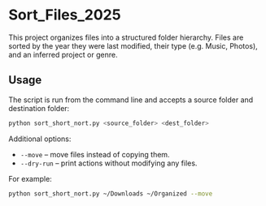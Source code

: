 # Sort_Files_2025
This project organizes files into a structured folder hierarchy. Files are
sorted by the year they were last modified, their type (e.g. Music, Photos),
and an inferred project or genre.

## Usage

The script is run from the command line and accepts a source folder and
destination folder:

```bash
python sort_short_nort.py <source_folder> <dest_folder>
```

Additional options:

- `--move` – move files instead of copying them.
- `--dry-run` – print actions without modifying any files.

For example:

```bash
python sort_short_nort.py ~/Downloads ~/Organized --move
```
